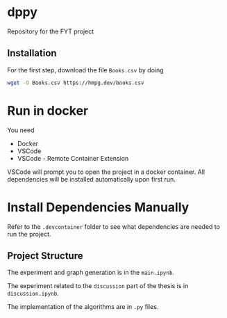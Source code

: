 # dppy

Repository for the FYT project

## Installation

For the first step, download the file `Books.csv` by doing

```bash
wget -O Books.csv https://hmpg.dev/books.csv
```

# Run in docker

You need

* Docker
* VSCode
* VSCode - Remote Container Extension

VSCode will prompt you to open the project in a docker container. All dependencies will be installed automatically upon first run.

# Install Dependencies Manually

Refer to the `.devcontainer` folder to see what dependencies are needed to run the project.

## Project Structure

The experiment and graph generation is in the `main.ipynb`. 

The experiment related to the `discussion` part of the thesis is in `discussion.ipynb`.

The implementation of the algorithms are in `.py` files.
